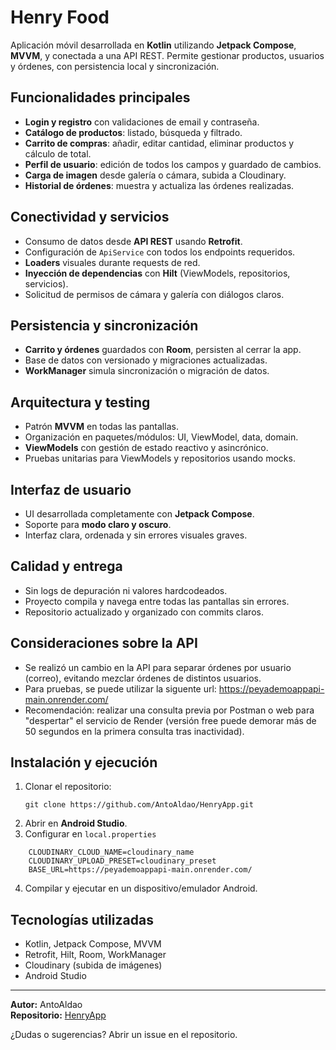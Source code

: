 # Henry Food

Aplicación móvil desarrollada en **Kotlin** utilizando **Jetpack Compose**, **MVVM**, y conectada a una API REST. Permite gestionar productos, usuarios y órdenes, con persistencia local y sincronización.

## Funcionalidades principales

- **Login y registro** con validaciones de email y contraseña.
- **Catálogo de productos**: listado, búsqueda y filtrado.
- **Carrito de compras**: añadir, editar cantidad, eliminar productos y cálculo de total.
- **Perfil de usuario**: edición de todos los campos y guardado de cambios.
- **Carga de imagen** desde galería o cámara, subida a Cloudinary.
- **Historial de órdenes**: muestra y actualiza las órdenes realizadas.

## Conectividad y servicios

- Consumo de datos desde **API REST** usando **Retrofit**.
- Configuración de `ApiService` con todos los endpoints requeridos.
- **Loaders** visuales durante requests de red.
- **Inyección de dependencias** con **Hilt** (ViewModels, repositorios, servicios).
- Solicitud de permisos de cámara y galería con diálogos claros.

## Persistencia y sincronización

- **Carrito y órdenes** guardados con **Room**, persisten al cerrar la app.
- Base de datos con versionado y migraciones actualizadas.
- **WorkManager** simula sincronización o migración de datos.

## Arquitectura y testing

- Patrón **MVVM** en todas las pantallas.
- Organización en paquetes/módulos: UI, ViewModel, data, domain.
- **ViewModels** con gestión de estado reactivo y asincrónico.
- Pruebas unitarias para ViewModels y repositorios usando mocks.

## Interfaz de usuario

- UI desarrollada completamente con **Jetpack Compose**.
- Soporte para **modo claro y oscuro**.
- Interfaz clara, ordenada y sin errores visuales graves.

## Calidad y entrega

- Sin logs de depuración ni valores hardcodeados.
- Proyecto compila y navega entre todas las pantallas sin errores.
- Repositorio actualizado y organizado con commits claros.

## Consideraciones sobre la API

- Se realizó un cambio en la API para separar órdenes por usuario (correo), evitando mezclar órdenes de distintos usuarios.
- Para pruebas, se puede utilizar la siguente url: https://peyademoappapi-main.onrender.com/
- Recomendación: realizar una consulta previa por Postman o web para "despertar" el servicio de Render (versión free puede demorar más de 50 segundos en la primera consulta tras inactividad).

## Instalación y ejecución

1. Clonar el repositorio:
   ```
   git clone https://github.com/AntoAldao/HenryApp.git
   ```
2. Abrir en **Android Studio**.
3. Configurar en `local.properties`
```
    CLOUDINARY_CLOUD_NAME=cloudinary_name
    CLOUDINARY_UPLOAD_PRESET=cloudinary_preset
    BASE_URL=https://peyademoappapi-main.onrender.com/
```
4. Compilar y ejecutar en un dispositivo/emulador Android.

## Tecnologías utilizadas

- Kotlin, Jetpack Compose, MVVM
- Retrofit, Hilt, Room, WorkManager
- Cloudinary (subida de imágenes)
- Android Studio

---

**Autor:** AntoAldao  
**Repositorio:** [HenryApp](https://github.com/AntoAldao/HenryApp)

¿Dudas o sugerencias? Abrir un issue en el repositorio.